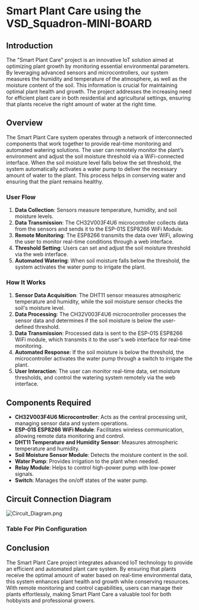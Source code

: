 # Smart Plant Care using the VSD_Squadron-MINI-BOARD

## Introduction
The "Smart Plant Care" project is an innovative IoT solution aimed at optimizing plant growth by monitoring essential environmental parameters. By leveraging advanced sensors and microcontrollers, our system measures the humidity and temperature of the atmosphere, as well as the moisture content of the soil. This information is crucial for maintaining optimal plant health and growth. The project addresses the increasing need for efficient plant care in both residential and agricultural settings, ensuring that plants receive the right amount of water at the right time.

## Overview
The Smart Plant Care system operates through a network of interconnected components that work together to provide real-time monitoring and automated watering solutions. The user can remotely monitor the plant’s environment and adjust the soil moisture threshold via a WiFi-connected interface. When the soil moisture level falls below the set threshold, the system automatically activates a water pump to deliver the necessary amount of water to the plant. This process helps in conserving water and ensuring that the plant remains healthy.

### User Flow
1. **Data Collection**: Sensors measure temperature, humidity, and soil moisture levels.
2. **Data Transmission**: The CH32V003F4U6 microcontroller collects data from the sensors and sends it to the ESP-01S ESP8266 WiFi Module.
3. **Remote Monitoring**: The ESP8266 transmits the data over WiFi, allowing the user to monitor real-time conditions through a web interface.
4. **Threshold Setting**: Users can set and adjust the soil moisture threshold via the web interface.
5. **Automated Watering**: When soil moisture falls below the threshold, the system activates the water pump to irrigate the plant.

### How It Works
1. **Sensor Data Acquisition**: The DHT11 sensor measures atmospheric temperature and humidity, while the soil moisture sensor checks the soil's moisture level.
2. **Data Processing**: The CH32V003F4U6 microcontroller processes the sensor data and determines if the soil moisture is below the user-defined threshold.
3. **Data Transmission**: Processed data is sent to the ESP-01S ESP8266 WiFi module, which transmits it to the user's web interface for real-time monitoring.
4. **Automated Response**: If the soil moisture is below the threshold, the microcontroller activates the water pump through a switch to irrigate the plant.
5. **User Interaction**: The user can monitor real-time data, set moisture thresholds, and control the watering system remotely via the web interface.

## Components Required
- **CH32V003F4U6 Microcontroller**: Acts as the central processing unit, managing sensor data and system operations.
- **ESP-01S ESP8266 WiFi Module**: Facilitates wireless communication, allowing remote data monitoring and control.
- **DHT11 Temperature and Humidity Sensor**: Measures atmospheric temperature and humidity.
- **Soil Moisture Sensor Module**: Detects the moisture content in the soil.
- **Water Pump**: Provides irrigation to the plant when needed.
- **Relay Module**: Helps to control high-power pump with low-power signals.
- **Switch**: Manages the on/off states of the water pump.

## Circuit Connection Diagram
![Circuit_Diagram.png](https://github.com/1kushagra2/Smart-Plant-Care/blob/main/Smart%20Plant%20Care/Circuit_Diagram.png)

### Table For Pin Configuration

## Conclusion
The Smart Plant Care project integrates advanced IoT technology to provide an efficient and automated plant care system. By ensuring that plants receive the optimal amount of water based on real-time environmental data, this system enhances plant health and growth while conserving resources. With remote monitoring and control capabilities, users can manage their plants effortlessly, making Smart Plant Care a valuable tool for both hobbyists and professional growers.
